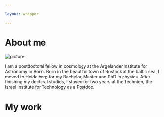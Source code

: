 ```yaml
---

layout: wrapper

---
```


# About me

![picture]("./assets/bild_me.jpeg" "Optional title")

I am a postdoctoral fellow in cosmology at the Argelander Institute for Astronomy in Bonn. Born in the beautiful town of Rostock at the baltic sea, I moved to Heidelberg for my Bachelor, Master and PhD in physics. After finishing my doctoral studies, I stayed for two years at the Technion, the Israel Institute for Technology as a Postdoc.  

# My work
